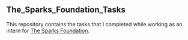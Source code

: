 ## The_Sparks_Foundation_Tasks
This repository contains the tasks that I completed while working as an intern for [The Sparks Foundation](https://www.thesparksfoundationsingapore.org/).
